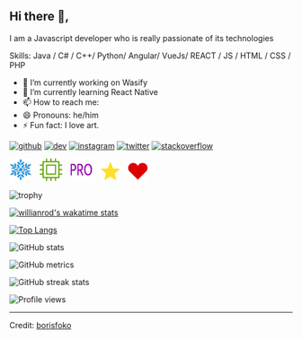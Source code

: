 ## Hi there 👋,
I am a Javascript developer who is really passionate of its technologies

Skills: Java / C# / C++/ Python/ Angular/ VueJs/ REACT / JS / HTML / CSS / PHP

- 🔭 I’m currently working on Wasify 
- 🌱 I’m currently learning React Native 
- 📫 How to reach me: 
- 😄 Pronouns: he/him 
- ⚡ Fun fact: I love art. 


[<img src='https://cdn.jsdelivr.net/npm/simple-icons@3.0.1/icons/github.svg' alt='github' height='40'>](https://github.com/borisfoko)  [<img src='https://cdn.jsdelivr.net/npm/simple-icons@3.0.1/icons/dev-dot-to.svg' alt='dev' height='40'>](https://dev.to/borisfoko)  [<img src='https://cdn.jsdelivr.net/npm/simple-icons@3.0.1/icons/instagram.svg' alt='instagram' height='40'>](https://www.instagram.com/borisfoko/)  [<img src='https://cdn.jsdelivr.net/npm/simple-icons@3.0.1/icons/twitter.svg' alt='twitter' height='40'>](https://twitter.com/borisfoko)  [<img src='https://cdn.jsdelivr.net/npm/simple-icons@3.0.1/icons/stackoverflow.svg' alt='stackoverflow' height='40'>](https://stackoverflow.com/users/borisfoko)  

<a href='https://archiveprogram.github.com/'><img src='https://raw.githubusercontent.com/acervenky/animated-github-badges/master/assets/acbadge.gif' width='40' height='40'></a> <a href='https://docs.github.com/en/developers'><img src='https://raw.githubusercontent.com/acervenky/animated-github-badges/master/assets/devbadge.gif' width='40' height='40'></a> <a href='https://github.com/pricing'><img src='https://raw.githubusercontent.com/acervenky/animated-github-badges/master/assets/pro.gif' width='40' height='40'></a> <a href='https://stars.github.com/'><img src='https://raw.githubusercontent.com/acervenky/animated-github-badges/master/assets/starbadge.gif' width='35' height='35'></a> <a href='https://docs.github.com/en/github/supporting-the-open-source-community-with-github-sponsors'><img src='https://raw.githubusercontent.com/acervenky/animated-github-badges/master/assets/sponsorbadge.gif' width='35' height='35'></a> 

![trophy](https://github-profile-trophy.vercel.app/?username=borisfoko)

[![willianrod's wakatime stats](https://github-readme-stats.vercel.app/api/wakatime?username=borisfoko)](https://github.com/anuraghazra/github-readme-stats)

[![Top Langs](https://github-readme-stats.vercel.app/api/top-langs/?username=borisfoko)](https://github.com/anuraghazra/github-readme-stats)

![GitHub stats](https://github-readme-stats.vercel.app/api?username=borisfoko&show_icons=true&count_private=true&theme=tokyonight)

![GitHub metrics](https://metrics.lecoq.io/borisfoko)  

![GitHub streak stats](https://github-readme-streak-stats.herokuapp.com/?user=borisfoko)  

![Profile views](https://gpvc.arturio.dev/borisfoko)  

------
Credit: [borisfoko](https://www.github.com/borisfoko)
